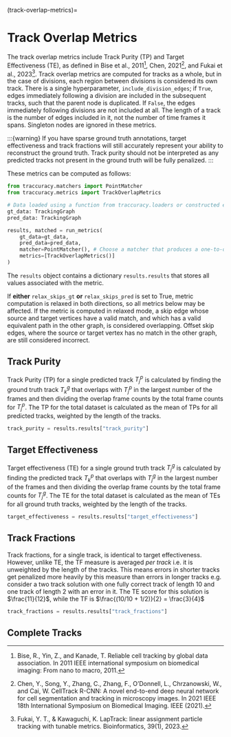 (track-overlap-metrics)=
# Track Overlap Metrics

The track overlap metrics include Track Purity (TP) and Target Effectiveness (TE), as defined in Bise et al., 2011[^1], Chen, 2021[^2], and Fukai et al., 2023[^3]. Track overlap metrics are computed for tracks as a whole, but in the case of divisions, each region between divisions is considered its own track. There is a single hyperparameter, `include_division_edges`; if `True`, edges immediately following a division are included in the subsequent tracks, such that the parent node is duplicated. If `False`, the edges immediately following divisions are not included at all. 
The length of a track is the number of edges included in it, not the number of time frames it spans. Singleton nodes are ignored in these metrics.

:::{warning}
If you have sparse ground truth annotations, target effectiveness and track fractions will still accurately represent your ability to reconstruct the ground truth. Track purity should not be interpreted as any predicted tracks not present in the ground truth will be fully penalized.
:::

These metrics can be computed as follows:
```python
from traccuracy.matchers import PointMatcher
from traccuracy.metrics import TrackOverlapMetrics

# Data loaded using a function from traccuracy.loaders or constructed explicitly using a networkx graph and associated information
gt_data: TrackingGraph
pred_data: TrackingGraph

results, matched = run_metrics(
    gt_data=gt_data,
    pred_data=pred_data,
    matcher=PointMatcher(), # Choose a matcher that produces a one-to-one, many-to-one or one-to-many mapping
    metrics=[TrackOverlapMetrics()]
)
```

The `results` object contains a dictionary `results.results` that stores all values associated with the metric.

If **either** `relax_skips_gt` **or** `relax_skips_pred` is set to True, metric computation is relaxed
in both directions, so all metrics below may be affected. If the metric is computed in relaxed mode,
a skip edge whose source and target vertices have a valid match, and which has a valid equivalent path
in the other graph, is considered overlapping. Offset skip edges, where the source or target vertex
has no match in the other graph, are still considered incorrect.

## Track Purity
Track Purity (TP) for a single predicted track $T^p_j$ is calculated by finding the ground truth track $T^g_k$ that overlaps with $T^p_j$ in the largest number of the frames and then dividing the overlap frame counts by the total frame counts for $T^p_j$. The TP for the total dataset is calculated as the mean of TPs for all predicted tracks, weighted by the length of the tracks.

```python
track_purity = results.results["track_purity"]
```

## Target Effectiveness

Target effectiveness (TE) for a single ground truth track $T^g_j$ is calculated by finding the predicted track $T^p_k$ that overlaps with $T^g_j$ in the largest number of the frames and then dividing the overlap frame counts by the total frame counts for $T^g_j$. The TE for the total dataset is calculated as the mean of TEs for all ground truth tracks, weighted by the length of the tracks.

```python
target_effectiveness = results.results["target_effectiveness"]
```

## Track Fractions

Track fractions, for a single track, is identical to target effectiveness. However, unlike TE, the TF measure is averaged *per track* i.e. it is unweighted by the length of the tracks. This means errors in shorter tracks get penalized more heavily by this measure than errors in longer tracks e.g. consider a two track solution with one fully  correct track of length 10 and one track of length 2 with an error in it. The TE score for this solution is $\frac{11}{12}$, while the TF is $\frac{(10/10 + 1/2)}{2} = \frac{3}{4}$


```python
track_fractions = results.results["track_fractions"]
```

## Complete Tracks

[^1]: Bise, R., Yin, Z., and Kanade, T. Reliable cell tracking by global data association. In 2011 IEEE international symposium on biomedical imaging: From nano to macro, 2011.
[^2]: Chen, Y., Song, Y., Zhang, C., Zhang, F., O’Donnell, L., Chrzanowski, W., and Cai, W. CellTrack R-CNN: A novel end-to-end deep neural network for cell segmentation and tracking in microscopy images. In 2021 IEEE 18th International Symposium on Biomedical Imaging. IEEE (2021).
[^3]: Fukai, Y. T., & Kawaguchi, K. LapTrack: linear assignment particle tracking with tunable metrics. Bioinformatics, 39(1), 2023.
